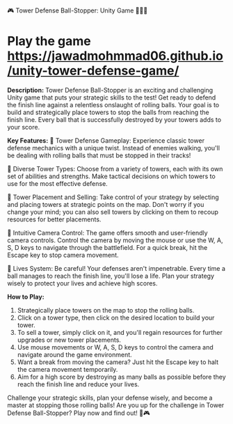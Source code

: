 🎮 Tower Defense Ball-Stopper: Unity Game 🏰🎯🏰
# Play the game  https://jawadmohmmad06.github.io/unity-tower-defense-game/
**Description:**
Tower Defense Ball-Stopper is an exciting and challenging Unity game that puts your strategic skills to the test! Get ready to defend the finish line against a relentless onslaught of rolling balls. Your goal is to build and strategically place towers to stop the balls from reaching the finish line. Every ball that is successfully destroyed by your towers adds to your score.

**Key Features:**
🔷 Tower Defense Gameplay: Experience classic tower defense mechanics with a unique twist. Instead of enemies walking, you'll be dealing with rolling balls that must be stopped in their tracks!

🔷 Diverse Tower Types: Choose from a variety of towers, each with its own set of abilities and strengths. Make tactical decisions on which towers to use for the most effective defense.

🔷 Tower Placement and Selling: Take control of your strategy by selecting and placing towers at strategic points on the map. Don't worry if you change your mind; you can also sell towers by clicking on them to recoup resources for better placements.

🔷 Intuitive Camera Control: The game offers smooth and user-friendly camera controls. Control the camera by moving the mouse or use the W, A, S, D keys to navigate through the battlefield. For a quick break, hit the Escape key to stop camera movement.

🔷 Lives System: Be careful! Your defenses aren't impenetrable. Every time a ball manages to reach the finish line, you'll lose a life. Plan your strategy wisely to protect your lives and achieve high scores.

**How to Play:**
1. Strategically place towers on the map to stop the rolling balls.
2. Click on a tower type, then click on the desired location to build your tower.
3. To sell a tower, simply click on it, and you'll regain resources for further upgrades or new tower placements.
4. Use mouse movements or W, A, S, D keys to control the camera and navigate around the game environment.
5. Want a break from moving the camera? Just hit the Escape key to halt the camera movement temporarily.
6. Aim for a high score by destroying as many balls as possible before they reach the finish line and reduce your lives.

Challenge your strategic skills, plan your defense wisely, and become a master at stopping those rolling balls! Are you up for the challenge in Tower Defense Ball-Stopper? Play now and find out! 🚀🎮
